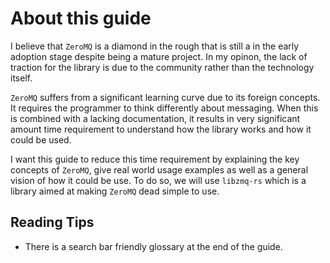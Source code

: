 # About this guide

I believe that `ZeroMQ` is a diamond in the rough that is still a in the early
adoption stage despite being a mature project. In my opinon, the lack of traction
for the library is due to the community rather than the technology itself.

`ZeroMQ` suffers from a significant learning curve due to its foreign concepts.
It requires the programmer to think differently about messaging. When this is
combined with a lacking documentation, it results in very significant amount
time requirement to understand how the library works and how it could be used.

I want this guide to reduce this time requirement by explaining the key concepts of
`ZeroMQ`, give real world usage examples as well as a general vision of how it
could be use. To do so, we will use `libzmq-rs` which is a library aimed at
making `ZeroMQ` dead simple to use.

## Reading Tips
* There is a search bar friendly glossary at the end of the guide.

